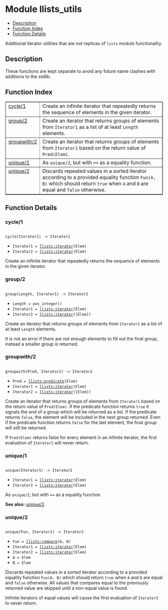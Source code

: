 

# Module llists_utils #
* [Description](#description)
* [Function Index](#index)
* [Function Details](#functions)

Additional iterator utilities that are not replicas of `lists`
module functionality.

<a name="description"></a>

## Description ##
These functions are kept separate to avoid
any future name clashes with additions to the stdlib.<a name="index"></a>

## Function Index ##


<table width="100%" border="1" cellspacing="0" cellpadding="2" summary="function index"><tr><td valign="top"><a href="#cycle-1">cycle/1</a></td><td>
Create an infinite iterator that repeatedly returns the sequence of
elements in the given iterator.</td></tr><tr><td valign="top"><a href="#group-2">group/2</a></td><td>
Create an iterator that returns groups of elements from <code>Iterator1</code>
as a list of at least <code>Length</code> elements.</td></tr><tr><td valign="top"><a href="#groupwith-2">groupwith/2</a></td><td>
Create an iterator that returns groups of elements from <code>Iterator1</code>
based on the return value of <code>Pred(Elem)</code>.</td></tr><tr><td valign="top"><a href="#unique-1">unique/1</a></td><td>
As <code>unique/2</code>, but with <code>==</code> as a equality function.</td></tr><tr><td valign="top"><a href="#unique-2">unique/2</a></td><td>
Discards repeated values in a sorted iterator according to a
provided equality function <code>Fun(A, B)</code> which should return <code>true</code>
when <code>A</code> and <code>B</code> are equal and <code>false</code> otherwise.</td></tr></table>


<a name="functions"></a>

## Function Details ##

<a name="cycle-1"></a>

### cycle/1 ###

<pre><code>
cycle(Iterator1) -&gt; Iterator2
</code></pre>

<ul class="definitions"><li><code>Iterator1 = <a href="llists.md#type-iterator">llists:iterator</a>(Elem)</code></li><li><code>Iterator2 = <a href="llists.md#type-iterator">llists:iterator</a>(Elem)</code></li></ul>

Create an infinite iterator that repeatedly returns the sequence of
elements in the given iterator.

<a name="group-2"></a>

### group/2 ###

<pre><code>
group(Length, Iterator1) -&gt; Iterator2
</code></pre>

<ul class="definitions"><li><code>Length = pos_integer()</code></li><li><code>Iterator1 = <a href="llists.md#type-iterator">llists:iterator</a>(Elem)</code></li><li><code>Iterator2 = <a href="llists.md#type-iterator">llists:iterator</a>([Elem])</code></li></ul>

Create an iterator that returns groups of elements from `Iterator1`
as a list of at least `Length` elements.

It is not an error if there are not enough elements to fill out the
final group, instead a smaller group is returned.

<a name="groupwith-2"></a>

### groupwith/2 ###

<pre><code>
groupwith(Pred, Iterator1) -&gt; Iterator2
</code></pre>

<ul class="definitions"><li><code>Pred = <a href="llists.md#type-predicate">llists:predicate</a>(Elem)</code></li><li><code>Iterator1 = <a href="llists.md#type-iterator">llists:iterator</a>(Elem)</code></li><li><code>Iterator2 = <a href="llists.md#type-iterator">llists:iterator</a>([Elem])</code></li></ul>

Create an iterator that returns groups of elements from `Iterator1`
based on the return value of `Pred(Elem)`. If the predicate
function returns `true` it signals the end of a group which will be
returned as a list. If the predicate returns `false`, the element
will be included in the next group returned. Even if the predicate
function returns `false` for the last element, the final group will
still be returned.

If `Pred(Elem)` returns false for every element in an infinite
iterator, the first evaluation of `Iterator2` will never return.

<a name="unique-1"></a>

### unique/1 ###

<pre><code>
unique(Iterator1) -&gt; Iterator2
</code></pre>

<ul class="definitions"><li><code>Iterator1 = <a href="llists.md#type-iterator">llists:iterator</a>(Elem)</code></li><li><code>Iterator2 = <a href="llists.md#type-iterator">llists:iterator</a>(Elem)</code></li></ul>

As `unique/2`, but with `==` as a equality function.

__See also:__ [unique/2](#unique-2).

<a name="unique-2"></a>

### unique/2 ###

<pre><code>
unique(Fun, Iterator1) -&gt; Iterator2
</code></pre>

<ul class="definitions"><li><code>Fun = <a href="llists.md#type-compare">llists:compare</a>(A, B)</code></li><li><code>Iterator1 = <a href="llists.md#type-iterator">llists:iterator</a>(Elem)</code></li><li><code>Iterator2 = <a href="llists.md#type-iterator">llists:iterator</a>(Elem)</code></li><li><code>A = Elem</code></li><li><code>B = Elem</code></li></ul>

Discards repeated values in a sorted iterator according to a
provided equality function `Fun(A, B)` which should return `true`
when `A` and `B` are equal and `false` otherwise. All values that
compares equal to the previously returned value are skipped until a
non-equal value is found.

Infinite iterators of equal values will cause the first evaluation
of `Iterator2` to never return.

